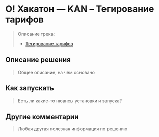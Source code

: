 # О! Хакатон — KAN – Тегирование тарифов

> 
> Описание трека:
> 
> - [Тегирование тарифов](https://docs.ostrovok.tech/s/hackathon-track-2)
>

## Описание решения

> Общее описание, на чём основано

## Как запускать

> Есть ли какие-то нюансы установки и запуска?

## Другие комментарии

> Любая другая полезная информация по решению
